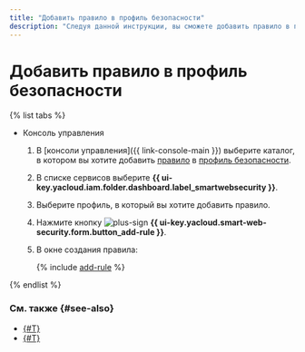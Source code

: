 ```yaml
---
title: "Добавить правило в профиль безопасности"
description: "Следуя данной инструкции, вы сможете добавить правило в профиль безопасности."
---
```


# Добавить правило в профиль безопасности

{% list tabs %}

- Консоль управления

  1. В [консоли управления]({{ link-console-main }}) выберите каталог, в котором вы хотите добавить [правило](../concepts/rules.md) в [профиль безопасности](../concepts/profiles.md).
  1. В списке сервисов выберите **{{ ui-key.yacloud.iam.folder.dashboard.label_smartwebsecurity }}**.
  1. Выберите профиль, в который вы хотите добавить правило.
  1. Нажмите кнопку ![plus-sign](../../_assets/plus-sign.svg) **{{ ui-key.yacloud.smart-web-security.form.button_add-rule }}**.
  1. В окне создания правила:

      {% include [add-rule](../../_includes/smartwebsecurity/add-rule.md) %}

{% endlist %}

### См. также {#see-also}

* [{#T}](rule-update.md)
* [{#T}](rule-delete.md)
